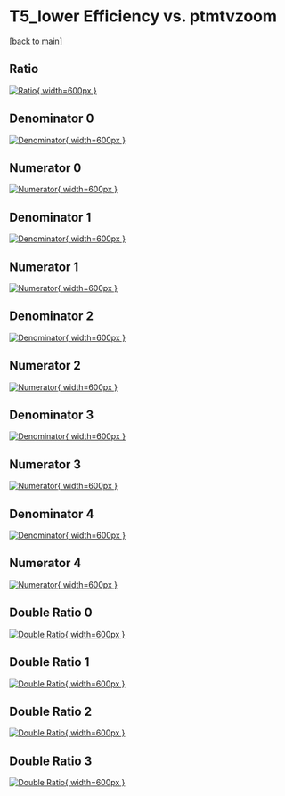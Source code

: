 # T5_lower Efficiency vs. ptmtvzoom

[[back to main](./)]



## Ratio

[![Ratio](../mtv/var/T5_lower_vtr_13_-1_eff_ptmtvzoom.png){ width=600px }](../mtv/var/T5_lower_vtr_13_-1_eff_ptmtvzoom.pdf)

## Denominator 0

[![Denominator](../mtv/den/T5_lower_vtr_13_-1_eff_ptmtvzoom_den0.png){ width=600px }](../mtv/den/T5_lower_vtr_13_-1_eff_ptmtvzoom_den0.pdf)

## Numerator 0

[![Numerator](../mtv/num/T5_lower_vtr_13_-1_eff_ptmtvzoom_num0.png){ width=600px }](../mtv/num/T5_lower_vtr_13_-1_eff_ptmtvzoom_num0.pdf)

## Denominator 1

[![Denominator](../mtv/den/T5_lower_vtr_13_-1_eff_ptmtvzoom_den1.png){ width=600px }](../mtv/den/T5_lower_vtr_13_-1_eff_ptmtvzoom_den1.pdf)

## Numerator 1

[![Numerator](../mtv/num/T5_lower_vtr_13_-1_eff_ptmtvzoom_num1.png){ width=600px }](../mtv/num/T5_lower_vtr_13_-1_eff_ptmtvzoom_num1.pdf)

## Denominator 2

[![Denominator](../mtv/den/T5_lower_vtr_13_-1_eff_ptmtvzoom_den2.png){ width=600px }](../mtv/den/T5_lower_vtr_13_-1_eff_ptmtvzoom_den2.pdf)

## Numerator 2

[![Numerator](../mtv/num/T5_lower_vtr_13_-1_eff_ptmtvzoom_num2.png){ width=600px }](../mtv/num/T5_lower_vtr_13_-1_eff_ptmtvzoom_num2.pdf)

## Denominator 3

[![Denominator](../mtv/den/T5_lower_vtr_13_-1_eff_ptmtvzoom_den3.png){ width=600px }](../mtv/den/T5_lower_vtr_13_-1_eff_ptmtvzoom_den3.pdf)

## Numerator 3

[![Numerator](../mtv/num/T5_lower_vtr_13_-1_eff_ptmtvzoom_num3.png){ width=600px }](../mtv/num/T5_lower_vtr_13_-1_eff_ptmtvzoom_num3.pdf)

## Denominator 4

[![Denominator](../mtv/den/T5_lower_vtr_13_-1_eff_ptmtvzoom_den4.png){ width=600px }](../mtv/den/T5_lower_vtr_13_-1_eff_ptmtvzoom_den4.pdf)

## Numerator 4

[![Numerator](../mtv/num/T5_lower_vtr_13_-1_eff_ptmtvzoom_num4.png){ width=600px }](../mtv/num/T5_lower_vtr_13_-1_eff_ptmtvzoom_num4.pdf)

## Double Ratio 0

[![Double Ratio](../mtv/ratio/T5_lower_vtr_13_-1_eff_ptmtvzoom_ratio0.png){ width=600px }](../mtv/ratio/T5_lower_vtr_13_-1_eff_ptmtvzoom_ratio0.pdf)

## Double Ratio 1

[![Double Ratio](../mtv/ratio/T5_lower_vtr_13_-1_eff_ptmtvzoom_ratio1.png){ width=600px }](../mtv/ratio/T5_lower_vtr_13_-1_eff_ptmtvzoom_ratio1.pdf)

## Double Ratio 2

[![Double Ratio](../mtv/ratio/T5_lower_vtr_13_-1_eff_ptmtvzoom_ratio2.png){ width=600px }](../mtv/ratio/T5_lower_vtr_13_-1_eff_ptmtvzoom_ratio2.pdf)

## Double Ratio 3

[![Double Ratio](../mtv/ratio/T5_lower_vtr_13_-1_eff_ptmtvzoom_ratio3.png){ width=600px }](../mtv/ratio/T5_lower_vtr_13_-1_eff_ptmtvzoom_ratio3.pdf)

